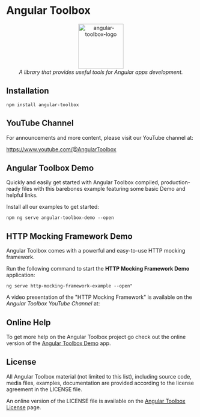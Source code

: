 # Angular Toolbox
<p align="center">
  <img src="https://pascalechemann.com/angular-toolbox/logo/angular-toolbox.png" alt="angular-toolbox-logo" width="120px" height="120px"/>
  <br>
  <i>A library that provides useful tools for Angular apps development.</i>
</p>

## Installation

```
npm install angular-toolbox
```

## YouTube Channel

For announcements and more content, please visit our YouTube channel at:

https://www.youtube.com/@AngularToolbox

## Angular Toolbox Demo

Quickly and easily get started with Angular Toolbox compiled, production-ready files with this barebones example featuring some basic Demo and helpful links.

Install all our examples to get started:

```
npm ng serve angular-toolbox-demo --open
```

## HTTP Mocking Framework Demo

Angular Toolbox comes with a powerful and easy-to-use HTTP mocking framework.

Run the following command to start the **HTTP Mocking Framework Demo** application:

```
ng serve http-mocking-framework-example --open"
```

A video presentation of the "HTTP Mocking Framework" is available on the *Angular Toolbox YouTube Channel* at:


## Online Help

To get more help on the Angular Toolbox project go check out the online version of the [Angular Toolbox Demo](https://pascalechemann.com/angular-toolbox) app.

## License

All Angular Toolbox material (not limited to this list), including source code, media files, examples, documentation are provided according to the license agreement in the LICENSE file.

An online version of the LICENSE file is available on the [Angular Toolbox License](https://pascalechemann.com/angular-toolbox/resources/license) page.
